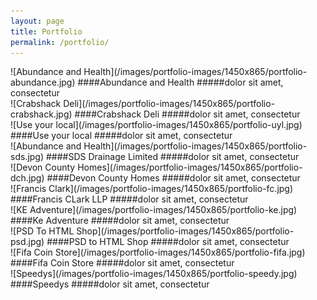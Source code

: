```yaml
---
layout: page
title: Portfolio
permalink: /portfolio/
---
```



<section class="portfolio-item">
![Abundance and Health](/images/portfolio-images/1450x865/portfolio-abundance.jpg)
####Abundance and Health
#####dolor sit amet, consectetur
</section>

<section class="portfolio-item">
![Crabshack Deli](/images/portfolio-images/1450x865/portfolio-crabshack.jpg)
####Crabshack Deli
#####dolor sit amet, consectetur
</section>

<section class="portfolio-item">
![Use your local](/images/portfolio-images/1450x865/portfolio-uyl.jpg)
####Use your local
#####dolor sit amet, consectetur
</section>

<section class="portfolio-item">
![Abundance and Health](/images/portfolio-images/1450x865/portfolio-sds.jpg)
####SDS Drainage Limited
#####dolor sit amet, consectetur
</section>

<section class="portfolio-item">
![Devon County Homes](/images/portfolio-images/1450x865/portfolio-dch.jpg)
####Devon County Homes
#####dolor sit amet, consectetur
</section>

<section class="portfolio-item">
![Francis Clark](/images/portfolio-images/1450x865/portfolio-fc.jpg)
####Francis CLark LLP
#####dolor sit amet, consectetur
</section>

<section class="portfolio-item">
![KE Adventure](/images/portfolio-images/1450x865/portfolio-ke.jpg)
####Ke Adventure
#####dolor sit amet, consectetur
</section>

<section class="portfolio-item">
![PSD To HTML Shop](/images/portfolio-images/1450x865/portfolio-psd.jpg)
####PSD to HTML Shop
#####dolor sit amet, consectetur
</section>

<section class="portfolio-item">
![Fifa Coin Store](/images/portfolio-images/1450x865/portfolio-fifa.jpg)
####Fifa Coin Store
#####dolor sit amet, consectetur
</section>

<section class="portfolio-item">
![Speedys](/images/portfolio-images/1450x865/portfolio-speedy.jpg)
####Speedys
#####dolor sit amet, consectetur
</section>

<div>&nbsp;</div>
